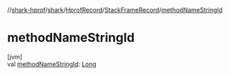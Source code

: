 //[shark-hprof](../../../../index.md)/[shark](../../index.md)/[HprofRecord](../index.md)/[StackFrameRecord](index.md)/[methodNameStringId](method-name-string-id.md)

# methodNameStringId

[jvm]\
val [methodNameStringId](method-name-string-id.md): [Long](https://kotlinlang.org/api/latest/jvm/stdlib/kotlin/-long/index.html)
